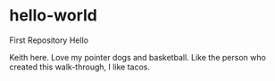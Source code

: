 # hello-world
First Repository
Hello

Keith here. Love my pointer dogs and basketball.
Like the person who created this walk-through, I like tacos.
